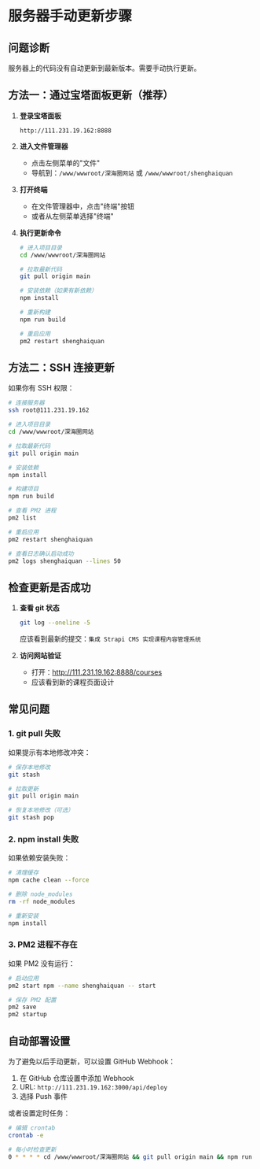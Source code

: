 # 服务器手动更新步骤

## 问题诊断
服务器上的代码没有自动更新到最新版本。需要手动执行更新。

## 方法一：通过宝塔面板更新（推荐）

1. **登录宝塔面板**
   ```
   http://111.231.19.162:8888
   ```

2. **进入文件管理器**
   - 点击左侧菜单的"文件"
   - 导航到：`/www/wwwroot/深海圈网站` 或 `/www/wwwroot/shenghaiquan`

3. **打开终端**
   - 在文件管理器中，点击"终端"按钮
   - 或者从左侧菜单选择"终端"

4. **执行更新命令**
   ```bash
   # 进入项目目录
   cd /www/wwwroot/深海圈网站
   
   # 拉取最新代码
   git pull origin main
   
   # 安装依赖（如果有新依赖）
   npm install
   
   # 重新构建
   npm run build
   
   # 重启应用
   pm2 restart shenghaiquan
   ```

## 方法二：SSH 连接更新

如果你有 SSH 权限：

```bash
# 连接服务器
ssh root@111.231.19.162

# 进入项目目录
cd /www/wwwroot/深海圈网站

# 拉取最新代码
git pull origin main

# 安装依赖
npm install

# 构建项目
npm run build

# 查看 PM2 进程
pm2 list

# 重启应用
pm2 restart shenghaiquan

# 查看日志确认启动成功
pm2 logs shenghaiquan --lines 50
```

## 检查更新是否成功

1. **查看 git 状态**
   ```bash
   git log --oneline -5
   ```
   应该看到最新的提交：`集成 Strapi CMS 实现课程内容管理系统`

2. **访问网站验证**
   - 打开：http://111.231.19.162:8888/courses
   - 应该看到新的课程页面设计

## 常见问题

### 1. git pull 失败
如果提示有本地修改冲突：
```bash
# 保存本地修改
git stash

# 拉取更新
git pull origin main

# 恢复本地修改（可选）
git stash pop
```

### 2. npm install 失败
如果依赖安装失败：
```bash
# 清理缓存
npm cache clean --force

# 删除 node_modules
rm -rf node_modules

# 重新安装
npm install
```

### 3. PM2 进程不存在
如果 PM2 没有运行：
```bash
# 启动应用
pm2 start npm --name shenghaiquan -- start

# 保存 PM2 配置
pm2 save
pm2 startup
```

## 自动部署设置

为了避免以后手动更新，可以设置 GitHub Webhook：

1. 在 GitHub 仓库设置中添加 Webhook
2. URL: `http://111.231.19.162:3000/api/deploy`
3. 选择 Push 事件

或者设置定时任务：
```bash
# 编辑 crontab
crontab -e

# 每小时检查更新
0 * * * * cd /www/wwwroot/深海圈网站 && git pull origin main && npm run build && pm2 restart shenghaiquan
```